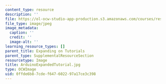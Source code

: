 ```yaml
---
content_type: resource
description: ''
file: https://ol-ocw-studio-app-production.s3.amazonaws.com/courses/res-3-002-collaborative-design-and-creative-expression-with-arduino-microcontrollers-january-iap-2017/0ffde6b87cdef647602297a17ce3c398_ArduinoExpandedTutorial.jpg
file_type: image/jpeg
image_metadata:
  caption: ''
  credit: ''
  image-alt: ''
learning_resource_types: []
parent_title: Expanding on Tutorials
parent_type: SupplementalResourceSection
resourcetype: Image
title: ArduinoExpandedTutorial.jpg
type: OCWImage
uid: 0ffde6b8-7cde-f647-6022-97a17ce3c398
---
```

